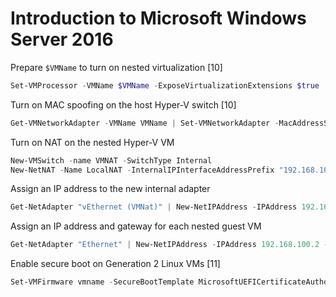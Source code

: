 # Introduction to Microsoft Windows Server 2016
Prepare `$VMName` to turn on nested virtualization [10]
```powershell
Set-VMProcessor -VMName $VMName -ExposeVirtualizationExtensions $true
```
Turn on MAC spoofing on the host Hyper-V switch [10]
```powershell
Get-VMNetworkAdapter -VMName VMName | Set-VMNetworkAdapter -MacAddressSpoofing On
```
Turn on NAT on the nested Hyper-V VM
```powershell
New-VMSwitch -name VMNAT -SwitchType Internal
New-NetNAT -Name LocalNAT -InternalIPInterfaceAddressPrefix "192.168.100.0/24"
```
Assign an IP address to the new internal adapter
```powershell
Get-NetAdapter "vEthernet (VMNat)" | New-NetIPAddress -IPAddress 192.168.100.1 -AddressFamily IPv4 -PrefixLength 24
```
Assign an IP address and gateway for each nested guest VM
```powershell
Get-NetAdapter "Ethernet" | New-NetIPAddress -IPAddress 192.168.100.2 -DefaultGateway 192.168.100.1 -AddressFamily IPv4 -PrefixLength 24
```
Enable secure boot on Generation 2 Linux VMs [11]
```powershell
Set-VMFirmware vmname -SecureBootTemplate MicrosoftUEFICertificateAuthority
```